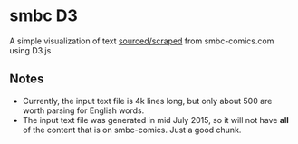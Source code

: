# smbc D3
A simple visualization of text [sourced/scraped](https://github.com/Kelvin-Lee/smbc-with-casperjs) from smbc-comics.com using D3.js

## Notes
- Currently, the input text file is 4k lines long, but only about 500 are worth parsing for English words.
- The input text file was generated in mid July 2015, so it will not have **all** of the content that is on smbc-comics. Just a good chunk.
